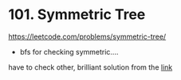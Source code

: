 # 101. Symmetric Tree

https://leetcode.com/problems/symmetric-tree/

- bfs for checking symmetric....


have to check other, brilliant solution from the [link](https://leetcode.com/submissions/detail/612869616/)